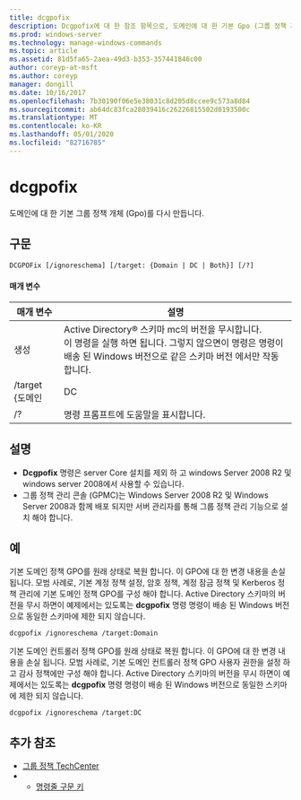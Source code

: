 ```yaml
---
title: dcgpofix
description: Dcgpofix에 대 한 참조 항목으로, 도메인에 대 한 기본 Gpo (그룹 정책 개체)를 다시 만듭니다.
ms.prod: windows-server
ms.technology: manage-windows-commands
ms.topic: article
ms.assetid: 81d5fa65-2aea-49d3-b353-357441846c00
author: coreyp-at-msft
ms.author: coreyp
manager: dongill
ms.date: 10/16/2017
ms.openlocfilehash: 7b30190f06e5e38031c8d205d8ccee9c573a8d84
ms.sourcegitcommit: ab64dc83fca28039416c26226815502d0193500c
ms.translationtype: MT
ms.contentlocale: ko-KR
ms.lasthandoff: 05/01/2020
ms.locfileid: "82716785"
---
```

# <a name="dcgpofix"></a>dcgpofix

도메인에 대 한 기본 그룹 정책 개체 (Gpo)를 다시 만듭니다.

## <a name="syntax"></a>구문

```
DCGPOFix [/ignoreschema] [/target: {Domain | DC | Both}] [/?]
```

#### <a name="parameters"></a>매개 변수

|    매개 변수    |                                                                                                 설명                                                                                                 |
|-----------------|-------------------------------------------------------------------------------------------------------------------------------------------------------------------------------------------------------------|
|  생성  | Active Directory® 스키마 mc의 버전을 무시합니다.</br>이 명령을 실행 하면 됩니다. 그렇지 않으면이 명령은 명령이 배송 된 Windows 버전으로 같은 스키마 버전 에서만 작동 합니다. |
| /target {도메인 |                                                                                                     DC                                                                                                      |
|       /?        |                                                                                    명령 프롬프트에 도움말을 표시합니다.                                                                                     |

## <a name="remarks"></a>설명

-   **Dcgpofix** 명령은 server Core 설치를 제외 하 고 windows Server 2008 R2 및 windows server 2008에서 사용할 수 있습니다.
-   그룹 정책 관리 콘솔 (GPMC)는 Windows Server 2008 R2 및 Windows Server 2008과 함께 배포 되지만 서버 관리자를 통해 그룹 정책 관리 기능으로 설치 해야 합니다.

## <a name="examples"></a>예

기본 도메인 정책 GPO를 원래 상태로 복원 합니다. 이 GPO에 대 한 변경 내용을 손실 됩니다. 모범 사례로, 기본 계정 정책 설정, 암호 정책, 계정 잠금 정책 및 Kerberos 정책 관리에 기본 도메인 정책 GPO를 구성 해야 합니다. Active Directory 스키마의 버전을 무시 하면이 예제에서는 있도록는 **dcgpofix** 명령 명령이 배송 된 Windows 버전으로 동일한 스키마에 제한 되지 않습니다.
```
dcgpofix /ignoreschema /target:Domain
```
기본 도메인 컨트롤러 정책 GPO를 원래 상태로 복원 합니다. 이 GPO에 대 한 변경 내용을 손실 됩니다. 모범 사례로, 기본 도메인 컨트롤러 정책 GPO 사용자 권한을 설정 하 고 감사 정책에만 구성 해야 합니다. Active Directory 스키마의 버전을 무시 하면이 예제에서는 있도록는 **dcgpofix** 명령 명령이 배송 된 Windows 버전으로 동일한 스키마에 제한 되지 않습니다.
```
dcgpofix /ignoreschema /target:DC
```

## <a name="additional-references"></a>추가 참조

-   [그룹 정책 TechCenter](https://go.microsoft.com/fwlink/?LinkID=145531)
-   - [명령줄 구문 키](command-line-syntax-key.md)